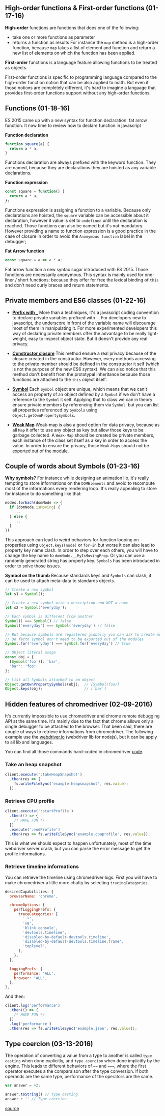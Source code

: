 ## High-order functions & First-order functions (01-17-16)

**High-order** functions are functions that does one of the following:
* take one or more functions as parameter
* returns a function as results
For instance the `map` method is a high-order function, because `map` takes a list of element and function and return a new list of elements on which the function has been applied.

**First-order** functions is a language feature allowing functions to be treated as objects.

First-order functions is specific to programming language compared to the high-order function notion that can be also applied to math. But even if those notions are completely different, it's hard to imagine a language that provides first-order functions support without any high-order functions.


## Functions (01-18-16)

ES 2015 came up with a new syntax for function declaration: fat arrow function. It now time to review how to declare function in javascript

**Function declaration**
```javascript
function square(a) {
  return a * a;
}
```
Functions declaration are always prefixed with the keyword function. They are named, because they are declarations they are hoisted as any variable declarations.

**Function expression**
```javascript
const square = function() {
  return a * a;
};
```
Functions expression is assigning a function to a variable. Because only declarations are hoisted, the `square` variable can be accessible about it declaration, however it value is set to `undefined` until the declaration is reached. Those functions can also be named but it's not mandatory. However providing a name to function expression is a good practice in the case of closure in order to avoid the `Anonymous function` label in the debugger;

**Fat Arrow function**
```javascript
const square = a => a * a;
```
Fat arrow function a new syntax sugar introduced with ES 2015. Those functions are necessarily anonymous. This syntax is mainly used for one-liner / short functions: because they offer for free the lexical binding of `this` and don't need curly braces and return statements.


## Private members and ES6 classes (01-22-16)

* **[Prefix with _](private-members-es6/underscore.js)** More than a techniques, it's a javascript coding convention to declare private variables prefixed with `_`. For developers new to javascript, the underscore in front of the variable name will discourage most of them in manipulating it. For more experimented developers this way of declaring private members offer the advantage to be really light-weight, easy to inspect object state. But it doesn't provide any real privacy.

* **[Constructor closure](private-members-es6/constructor.js)** This method ensure a real privacy because of the closure created in the constructor. However, every methods accessing to the private member should be defined in the constructor it self (which is not the purpose of the new ES6 syntax). We can also notice that this method don't benefit from the prototypal inheritance because those functions are attached to the `this` object itself.

* **[Symbol](private-members-es6/symbol.js)** Each `Symbol` object are unique, which means that we can't access an property of an object defined by a `Symbol` if we don't have a reference to the `Symbol` it self. Applying that to class we can in theory ensure private members by referencing them via `Symbol`, but you can list all properties referenced by `Symbols` using `Object.getOwnPropertySymbols`.

* **[Weak Map](private-members-es6/weak-map.js)** Weak-map is also a good option for data privacy, because as all `Map` it offer to use any object as key but allow those keys to be garbage collected. A `Weak-Map` should be created be private members, each instance of the class set itself as a key in order to access the value. In order to ensure the privacy, those `Weak-Maps` should not be exported out of the module.

## Couple of words about Symbols (01-23-16)

**Why symbols?** For instance while designing an animation lib, it's really tempting to store informations on the `DOMElements` and avoid to recompute most of the informations every rendering loop. It's really appealing to store for instance to do something like that:

```javascript
nodes.forEach(domNode => {
  if (domNode.isMoving) {
    ...
  } else {
    ...
  }
})
```

This approach can lead to weird behaviors for function looping on properties using `Object.keys(node)` or `for-in` but worse it can also lead to property key name clash. In order to step over each others, you will have to change the key name to `domNode.__MyIsMovingProp`. Or you can use a randomly generated string has property key. `Symbols` has been introduced in order to solve those issues.

**Symbol on the thumb** Because standards keys and `Symbols` can clash, it can be used to attach meta-data to standards objects.

```javascript
// Create a new symbol
let s1 = Symbol();

// Create a new symbol with a description and NOT a name
let s2 = Symbol('everyday');

// Each symbol is different from another
Symbol() === Symbol() // false
Symbol('everyday') === Symbol('everyday') // false

// But because symbols are registered globally you can ask to create multiple time the same symbol.
// De facto symbol don't need to be exported out of the modules
Symbol.for('everyday') === Symbol.for('everyday') // true

// Object literal usage
const obj = {
  [Symbol('foo')]: 'bar',
  'bar': 'foo'
};

// List all Symbols attached to an object
Object.getOwnPropertySymbols(obj);  // [Symbol(foo)]
Object.keys(obj);                   // ['bar']
```


## Hidden features of chromedriver (02-09-2016)

It's currently impossible to use chromedriver and chrome remote debugging API at the same time. It's mainly due to the fact that chrome allows only a single debugger to be attached to the browser. That been said, there are couple of ways to retrieve informations from chromedriver. The following example use the [webdriver.io](webdriver.io) (webdriver lib for nodejs), but it can be apply to all lib and languages.

You can find all those commands hard-coded in chromedriver [code](https://github.com/scheib/chromium/blob/e17f64a0e2379368cf9fd54109bbee246ca73b4f/chrome/test/chromedriver/window_commands.cc#L292).

### Take an heap snapshot

```javascript
client.execute(':takeHeapSnapshot')
  .then(res => {
    fs.writeFileSync('example.heapsnapshot', res.value);
  });
```

### Retrieve CPU profile

```javascript
client.execute(':startProfile')
  .then(() => {
    /* HAVE FUN */
  })
  .execute(':endProfile')
  .then(res => fs.writeFileSync('example.cpuprofile', res.value));
```

This is what we should expect to happen unfortunately, most of the time webdriver server crash, but you can parse the error message to get the profile informations.


### Retrieve timeline informations

You can retrieve the timeline using chromedriver logs. First you will have to make chromedriver a little more chatty by selecting `tracingCategories`.

```javascript
desiredCapabilities: {
  browserName: 'chrome',

  chromeOptions: {
    perfLoggingPrefs: {
      traceCategories: [
        '-*',
        'v8',
        'blink.console',
        'devtools.timeline',
        'disabled-by-default-devtools.timeline',
        'disabled-by-default-devtools.timeline.frame',
        'toplevel',
      ],
    },
  },

  loggingPrefs: {
    performance: 'ALL',
    browser: 'ALL',
  },
},
```

And then:

```javascript
client.log('performance')
  .then(() => {
    /* HAVE FUN */
  })
  .log('performance')
  .then(res => fs.writeFileSync('example.json', res.value));
```

## Type coercion (03-13-2016)

The operation of converting a value from a type to another is called `type casting` when done explicitly, and `type coercion` when done implicitly by the engine. This leads to different behaviors of `==` and `===`, where the first operator executes a the comparaison after the type conversion. If both operands are the same type, performance of the operators are the same.

```js
var answer = 42;

answer.toString() // Type casting
answer + '' // Type coercion
```

[source](https://github.com/vasanthk/js-bits/blob/master/js/coercion.js)
